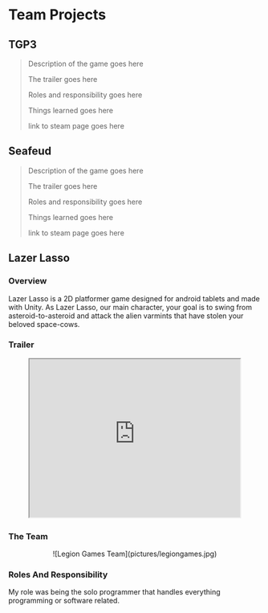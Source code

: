 # Team Projects

## TGP3 
>Description of the game goes here
> 
>The trailer goes here
> 
>Roles and responsibility goes here
> 
>Things learned goes here
> 
>link to steam page goes here

## Seafeud
>Description of the game goes here
> 
>The trailer goes here
> 
>Roles and responsibility goes here
> 
>Things learned goes here
> 
>link to steam page goes here

## Lazer Lasso

### Overview

Lazer Lasso is a 2D platformer game designed for android tablets and made with Unity. As Lazer Lasso, our main character, your goal is to swing from asteroid-to-asteroid and attack the alien varmints that have stolen your beloved space-cows. 

### Trailer

<span style="display:block;text-align:center">
    <iframe width="420" height="315" src="https://www.youtube.com/watch?v=OE0LleweNZQ&ab_channel=NikolaiGeldehyrde">
</iframe>
</span>

### The Team

<span style="display:block;text-align:center">
![Legion Games Team](pictures/legiongames.jpg)
</span>

### Roles And Responsibility

My role was being the solo programmer that handles everything programming or software related. 

